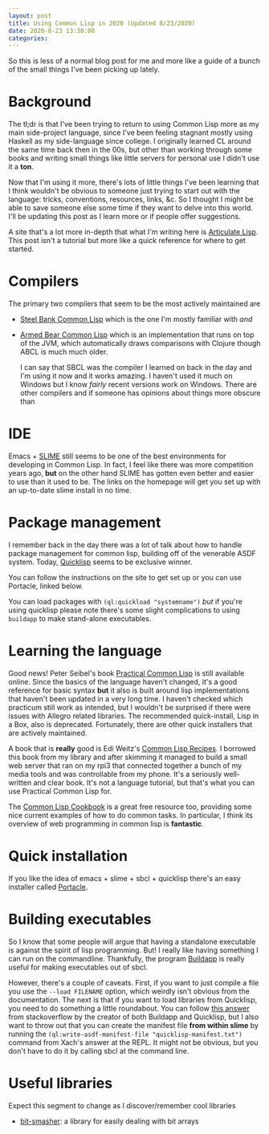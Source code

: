 ```yaml
---
layout: post
title: Using Common Lisp in 2020 (Updated 8/23/2020)
date: 2020-8-23 13:30:00
categories: 
---
```


So this is less of a normal blog post for me and more like a guide of a bunch of the small things I've been picking up lately. 

# Background

The tl;dr is that I've been trying to return to using Common Lisp more as my main side-project language, since I've been feeling stagnant mostly using Haskell as my side-language since college. I originally learned CL around the same time back then in the 00s, but other than working through some books and writing small things like little servers for personal use I didn't use it a **ton**. 

Now that I'm using it more, there's lots of little things I've been learning that I think wouldn't be obvious to someone just trying to start out with the language: tricks, conventions, resources, links, &c. So I thought I might be able to save someone else some time if they want to delve into this world. I'll be updating this post as I learn more or if people offer suggestions.

A site that's a lot more in-depth that what I'm writing here is [Articulate Lisp](http://articulate-lisp.com/). This post isn't a tutorial but more like a quick reference for where to get started.

# Compilers

The primary two compilers that seem to be the most actively maintained are

-   [Steel Bank Common Lisp](http://www.sbcl.org/) which is the one I'm mostly familiar with *and*
-   [Armed Bear Common Lisp](https://common-lisp.net/project/armedbear/) which is an implementation that runs on top of the JVM, which automatically draws comparisons with Clojure though ABCL is much much older.
    
    I can say that SBCL was the compiler I learned on back in the day and I'm using it now and it works amazing. I haven't used it much on Windows but I know *fairly* recent versions work on Windows. There are other compilers and if someone has opinions about things more obscure than

# IDE

Emacs + [SLIME](https://github.com/slime/slime) still seems to be one of the best environments for developing in Common Lisp. In fact, I feel like there was more competition years ago, **but** on the other hand SLIME has gotten even better and easier to use than it used to be. The links on the homepage will get you set up with an up-to-date slime install in no time.


<a id="org432cb37"></a>

# Package management

I remember back in the day there was a lot of talk about how to handle package management for common lisp, building off of the venerable ASDF system. Today, [Quicklisp](https://www.quicklisp.org/beta/) seems to be exclusive winner.

You can follow the instructions on the site to get set up or you can use Portacle, linked below.

You can load packages with `(ql:quickload "systemname")` *but* if you're using quicklisp please note there's some slight complications to using `buildapp` to make stand-alone executables.


<a id="org75a1952"></a>

# Learning the language

Good news! Peter Seibel's book [Practical Common Lisp](http://www.gigamonkeys.com/book/) is still available online. Since the basics of the language haven't changed, it's a good reference for basic syntax **but** it also is built around lisp implementations that haven't been updated in a very long time. I haven't checked which practicum still work as intended, but I wouldn't be surprised if there were issues with Allegro related libraries. The recommended quick-install, Lisp in a Box, also is deprecated. Fortunately, there are other quick installers that are actively maintained.

A book that is **really** good is Edi Weitz's [Common Lisp Recipes](http://weitz.de/cl-recipes/). I borrowed this book from my library and after skimming it managed to build a small web server that ran on my rpi3 that connected together a bunch of my media tools and was controllable from my phone. It's a seriously well-written and clear book. It's not a language tutorial, but that's what you can use Practical Common Lisp for.

The [Common Lisp Cookbook](https://lispcookbook.github.io/cl-cookbook/) is a great free resource too, providing some nice current examples of how to do common tasks. In particular, I think its overview of web programming in common lisp is **fantastic**. 


<a id="org453e5cf"></a>

# Quick installation

If you like the idea of emacs + slime + sbcl + quicklisp there's an easy installer called [Portacle](https://portacle.github.io/).


<a id="org1de8f5d"></a>

# Building executables

So I know that some people will argue that having a standalone executable is against the spirit of lisp programming. But! I really like having something I can run on the commandline. Thankfully, the program [Buildapp](https://www.xach.com/lisp/buildapp/) is really useful for making executables out of sbcl. 

However, there's a couple of caveats. First, if you want to just compile a file you use the `--load FILENAME` option, which weirdly isn't obvious from the documentation. The next is that if you want to load libraries from Quicklisp, you need to do something a little roundabout. You can follow [this answer](https://stackoverflow.com/a/18918664) from stackoverflow by the creator of both Buildapp and Quicklisp, but I also want to throw out that you can create the manifest file **from within slime** by running the `(ql:write-asdf-manifest-file "quicklisp-manifest.txt")` command from Xach's answer at the REPL. It might not be obvious, but you don't have to do it by calling sbcl at the command line.


<a id="orgc987736"></a>

# Useful libraries

Expect this segment to change as I discover/remember cool libraries

-   [bit-smasher](https://github.com/thephoeron/bit-smasher): a library for easily dealing with bit arrays

